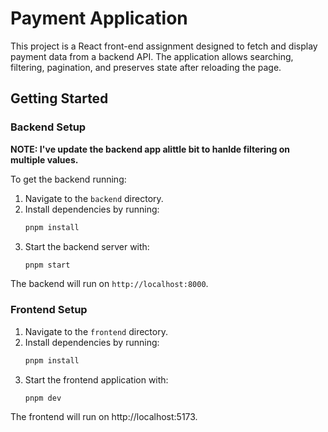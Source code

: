 # Payment Application

This project is a React front-end assignment designed to fetch and display payment data from a backend API. The application allows searching, filtering, pagination, and preserves state after reloading the page.

## Getting Started

### Backend Setup
**NOTE: I've update the backend app alittle bit to hanlde filtering on multiple values.**

To get the backend running:
1. Navigate to the `backend` directory.
2. Install dependencies by running:
    ```bash
    pnpm install
    ```
3. Start the backend server with:
    ```bash
    pnpm start
    ```

The backend will run on `http://localhost:8000`.

### Frontend Setup
1. Navigate to the `frontend` directory.
2. Install dependencies by running:
    ```bash
    pnpm install
    ```
3. Start the frontend application with:
    ```bash
    pnpm dev
    ```

The frontend will run on http://localhost:5173.


